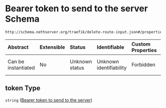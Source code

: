# Bearer token to send to the server Schema

```txt
http://schema.nethserver.org/traefik/delete-route-input.json#/properties/auth/properties/token
```



| Abstract            | Extensible | Status         | Identifiable            | Custom Properties | Additional Properties | Access Restrictions | Defined In                                                                         |
| :------------------ | :--------- | :------------- | :---------------------- | :---------------- | :-------------------- | :------------------ | :--------------------------------------------------------------------------------- |
| Can be instantiated | No         | Unknown status | Unknown identifiability | Forbidden         | Allowed               | none                | [delete-route-input.json*](traefik/delete-route-input.json "open original schema") |

## token Type

`string` ([Bearer token to send to the server](delete-route-input-properties-auth-properties-bearer-token-to-send-to-the-server.md))
